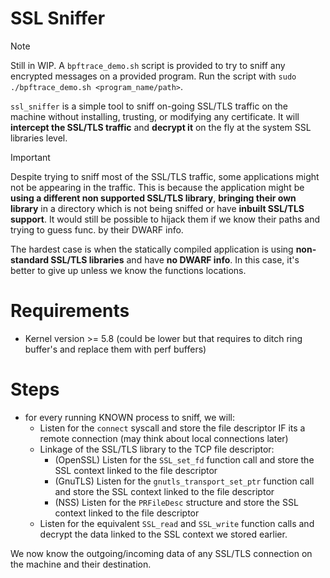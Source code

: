 # SSL Sniffer

> [!NOTE]
> Still in WIP. A `bpftrace_demo.sh` script is provided to try to sniff any encrypted messages on a provided program.
> Run the script with `sudo ./bpftrace_demo.sh <program_name/path>`.

`ssl_sniffer` is a simple tool to sniff on-going SSL/TLS traffic on the machine without installing, trusting, or modifying any certificate. It will **intercept the SSL/TLS traffic** and **decrypt it** on the fly at the system SSL libraries level.

> [!IMPORTANT]
> Despite trying to sniff most of the SSL/TLS traffic, some applications might not be appearing in the traffic. This is because the application might be **using a different non supported SSL/TLS library**, **bringing their own library** in a directory which is not being sniffed or have **inbuilt SSL/TLS support**. It would still be possible to hijack them if we know their paths and trying to guess func. by their DWARF info.
>
> The hardest case is when the statically compiled application is using **non-standard SSL/TLS libraries** and have **no DWARF info**. In this case, it's better to give up unless we know the functions locations.

# Requirements

- Kernel version >= 5.8 (could be lower but that requires to ditch ring buffer's and replace them with perf buffers)

# Steps

- for every running KNOWN process to sniff, we will:
  - Listen for the `connect` syscall and store the file descriptor IF its a remote connection (may think about local connections later)
  - Linkage of the SSL/TLS library to the TCP file descriptor:
    - (OpenSSL) Listen for the `SSL_set_fd` function call and store the SSL context linked to the file descriptor
    - (GnuTLS) Listen for the `gnutls_transport_set_ptr` function call and store the SSL context linked to the file descriptor
    - (NSS) Listen for the `PRFileDesc` structure and store the SSL context linked to the file descriptor
  - Listen for the equivalent `SSL_read` and `SSL_write` function calls and decrypt the data linked to the SSL context we stored earlier.

We now know the outgoing/incoming data of any SSL/TLS connection on the machine and their destination.